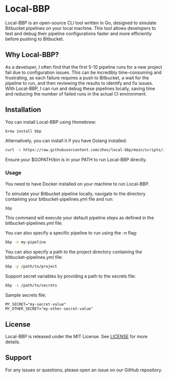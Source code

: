 # Local-BBP

Local-BBP is an open-source CLI tool written in Go, designed to simulate Bitbucket pipelines on your local machine. This tool allows developers to test and debug their pipeline configurations faster and more efficiently before pushing to Bitbucket.


## Why Local-BBP?

As a developer, I often find that the first 5-10 pipeline runs for a new project fail due to configuration issues. This can be incredibly time-consuming and frustrating, as each failure requires a push to Bitbucket, a wait for the pipeline to run, and then reviewing the results to identify and fix issues. With Local-BBP, I can run and debug these pipelines locally, saving time and reducing the number of failed runs in the actual CI environment.

## Installation

You can install Local-BBP using Homebrew:

```bash
brew install bbp
```
Alternatively, you can install it if you have Golang installed:

```bash
curl -s https://raw.githubusercontent.com/zhex/local-bbp/main/scripts/install.sh | bash
```

Ensure your $GOPATH/bin is in your PATH to run Local-BBP directly.

### Usage

You need to have Docker installed on your machine to run Local-BBP.

To simulate your Bitbucket pipeline locally, navigate to the directory containing your bitbucket-pipelines.yml file and run:

```bash
bbp
```

This command will execute your default pipeline steps as defined in the bitbucket-pipelines.yml file.

You can also specify a specific pipeline to run using the -n flag:

```bash
bbp -n my-pipeline
```

You can also specify a path to the project directory containing the bitbucket-pipelines.yml file:

```bash
bbp -p /path/to/project
```

Support secret variables by providing a path to the secrets file:

```bash
bbp -s /path/to/secrets
```

Sample secrets file:

```
MY_SECRET="my-secret-value"
MY_OTHER_SECRET="my-other-secret-value"
```

## License

Local-BBP is released under the MIT License. See [LICENSE](LICENSE) for more details.

## Support

For any issues or questions, please open an issue on our GitHub repository.
